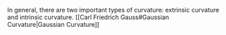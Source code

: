 In general, there are two important types of curvature: extrinsic curvature and intrinsic curvature.
[[Carl Friedrich Gauss#Gaussian Curvature|Gaussian Curvature]]
